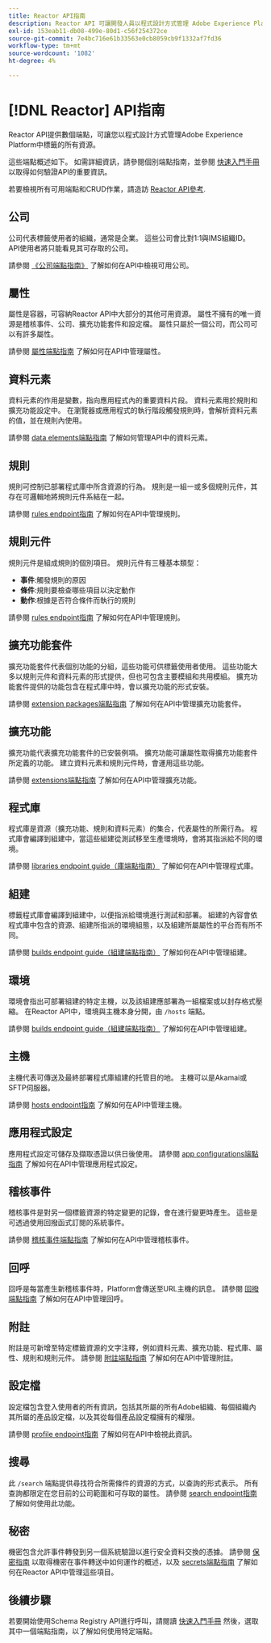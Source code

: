 ```yaml
---
title: Reactor API指南
description: Reactor API 可讓開發人員以程式設計方式管理 Adobe Experience Platform 標記的所有資源。 請遵循本指南以了解如何使用 API 執行關鍵作業。
exl-id: 153eab11-db08-499e-80d1-c56f254372ce
source-git-commit: 7e4bc716e61b33563e0cb8059cb9f1332af7fd36
workflow-type: tm+mt
source-wordcount: '1082'
ht-degree: 4%

---
```


# [!DNL Reactor] API指南

Reactor API提供數個端點，可讓您以程式設計方式管理Adobe Experience Platform中標籤的所有資源。

這些端點概述如下。 如需詳細資訊，請參閱個別端點指南，並參閱 [快速入門手冊](./getting-started.md) 以取得如何驗證API的重要資訊。

若要檢視所有可用端點和CRUD作業，請造訪 [Reactor API參考](https://www.adobe.io/experience-platform-apis/references/reactor/).

## 公司

公司代表標籤使用者的組織，通常是企業。 這些公司會比對1:1與IMS組織ID。 API使用者將只能看見其可存取的公司。

請參閱 [《公司端點指南》](./endpoints/companies.md) 了解如何在API中檢視可用公司。

## 屬性

屬性是容器，可容納Reactor API中大部分的其他可用資源。 屬性不擁有的唯一資源是稽核事件、公司、擴充功能套件和設定檔。 屬性只屬於一個公司，而公司可以有許多屬性。

請參閱 [屬性端點指南](./endpoints/properties.md) 了解如何在API中管理屬性。

## 資料元素

資料元素的作用是變數，指向應用程式內的重要資料片段。 資料元素用於規則和擴充功能設定中。 在瀏覽器或應用程式的執行階段觸發規則時，會解析資料元素的值，並在規則內使用。

請參閱 [data elements端點指南](./endpoints/data-elements.md) 了解如何管理API中的資料元素。

## 規則

規則可控制已部署程式庫中所含資源的行為。 規則是一組一或多個規則元件，其存在可邏輯地將規則元件系結在一起。

請參閱 [rules endpoint指南](./endpoints/rules.md) 了解如何在API中管理規則。

## 規則元件

規則元件是組成規則的個別項目。 規則元件有三種基本類型：

* **事件**:觸發規則的原因
* **條件**:規則要檢查哪些項目以決定動作
* **動作**:根據是否符合條件而執行的規則

請參閱 [rules endpoint指南](./endpoints/rules.md) 了解如何在API中管理規則。

## 擴充功能套件

擴充功能套件代表個別功能的分組，這些功能可供標籤使用者使用。 這些功能大多以規則元件和資料元素的形式提供，但也可包含主要模組和共用模組。 擴充功能套件提供的功能包含在程式庫中時，會以擴充功能的形式安裝。

請參閱 [extension packages端點指南](./endpoints/extension-packages.md) 了解如何在API中管理擴充功能套件。

## 擴充功能

擴充功能代表擴充功能套件的已安裝例項。 擴充功能可讓屬性取得擴充功能套件所定義的功能。 建立資料元素和規則元件時，會運用這些功能。

請參閱 [extensions端點指南](./endpoints/extensions.md) 了解如何在API中管理擴充功能。

## 程式庫

程式庫是資源（擴充功能、規則和資料元素）的集合，代表屬性的所需行為。 程式庫會編譯到組建中，當這些組建從測試移至生產環境時，會將其指派給不同的環境。

請參閱 [libraries endpoint guide（庫端點指南）](./endpoints/libraries.md) 了解如何在API中管理程式庫。

## 組建

標籤程式庫會編譯到組建中，以便指派給環境進行測試和部署。 組建的內容會依程式庫中包含的資源、組建所指派的環境組態，以及組建所屬屬性的平台而有所不同。

請參閱 [builds endpoint guide（組建端點指南）](./endpoints/builds.md) 了解如何在API中管理組建。

## 環境

環境會指出可部署組建的特定主機，以及該組建應部署為一組檔案或以封存格式壓縮。 在Reactor API中，環境與主機本身分開，由 `/hosts` 端點。

請參閱 [builds endpoint guide（組建端點指南）](./endpoints/builds.md) 了解如何在API中管理組建。

## 主機

主機代表可傳送及最終部署程式庫組建的托管目的地。 主機可以是Akamai或SFTP伺服器。

請參閱 [hosts endpoint指南](./endpoints/hosts.md) 了解如何在API中管理主機。

## 應用程式設定

應用程式設定可儲存及擷取憑證以供日後使用。 請參閱 [app configurations端點指南](./endpoints/app-configurations.md) 了解如何在API中管理應用程式設定。

## 稽核事件

稽核事件是對另一個標籤資源的特定變更的記錄，會在進行變更時產生。 這些是可透過使用回撥函式訂閱的系統事件。

請參閱 [稽核事件端點指南](./endpoints/audit-events.md) 了解如何在API中管理稽核事件。

## 回呼

回呼是每當產生新稽核事件時，Platform會傳送至URL主機的訊息。 請參閱 [回撥端點指南](./endpoints/callbacks.md) 了解如何在API中管理回呼。

## 附註

附註是可新增至特定標籤資源的文字注釋，例如資料元素、擴充功能、程式庫、屬性、規則和規則元件。 請參閱 [附註端點指南](./endpoints/notes.md) 了解如何在API中管理附註。

## 設定檔

設定檔包含登入使用者的所有資訊，包括其所屬的所有Adobe組織、每個組織內其所屬的產品設定檔，以及其從每個產品設定檔擁有的權限。

請參閱 [profile endpoint指南](./endpoints/profile.md) 了解如何在API中檢視此資訊。

## 搜尋

此 `/search` 端點提供尋找符合所需條件的資源的方式，以查詢的形式表示。 所有查詢都限定在您目前的公司範圍和可存取的屬性。 請參閱 [search endpoint指南](./endpoints/search.md) 了解如何使用此功能。

## 秘密

機密包含允許事件轉發到另一個系統驗證以進行安全資料交換的憑據。 請參閱 [保密指南](./guides/secrets.md) 以取得機密在事件轉送中如何運作的概述，以及 [secrets端點指南](./endpoints/secrets.md) 了解如何在Reactor API中管理這些項目。

## 後續步驟

若要開始使用Schema Registry API進行呼叫，請閱讀 [快速入門手冊](./getting-started.md) 然後，選取其中一個端點指南，以了解如何使用特定端點。
